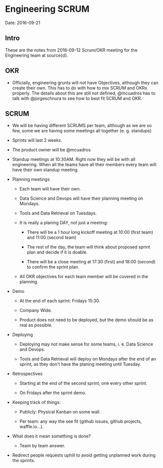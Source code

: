 # Engineering SCRUM

Date: 2016-09-21

## Intro

These are the notes from 2016-09-12 Scrum/OKR meeting for the Engineering team
at source{d}.

## OKR

- Officially, engineering grunts will not have Objectives, although they can
  create their own.  This has to do with how to mix SCRUM and OKRs properly.
  The details about this are still not defined, @mcuadros has to talk with
  @jorgeschnura to see how to best fit SCRUM and OKR.

## SCRUM

- We will be having different SCRUMS per team, although as we are so few, some
  we are having some meetings all together (e. g. standups)

- Sprints will last 2 weeks.

- The product owner will be @mcuadros

- Standup meetings at 10:30AM. Right now they will be with all engineering. When all the teams have all their members every team will have their own standup meeting.

- Planning meetings

  + Each team will have their own.

  + Data Science and Devops will have their planning meeting on Mondays.

  + Tools and Data Retrieval on Tuesdays.

  + It is really a planing DAY, not just a meeting:

    * There will be a 1 hour long kickoff meeting at 10:00 (first team) and
      11:00 (second team)

    * The rest of the day, the team will think about proposed sprint plan and
      decide if it is doable.

    * There will be a close meeting at 17:30 (first) and 18:00 (second) to confirm
      the sprint plan.

  + All OKR objectives for each team member will be covered in the planning.

- Demo

  + At the end of each sprint: Fridays 15:30.

  + Company Wide.

  + Product does not need to be deployed, but the demo should be as real as
    possible.

- Deploying

  + Deploying may not make sense for some teams, i. e. Data Science and Devops.

  + Tools and Data Retrieval will deploy on Mondays after the end of an sprint,
    as they don't have the planing meeting until Tuesday.

- Retrospectives

  + Starting at the end of the second sprint, one every other sprint.

  + On Fridays after the sprint demo.

- Keeping track of things:

  + Publicly: Physical Kanban on some wall.

  + Per team: any way the see fit (github issues, github projects, waffle.io...).

- What does it mean something is done?

  + Team by team answer.

- Redirect people requests uphill to avoid getting unplanned work during the
  sprints.
